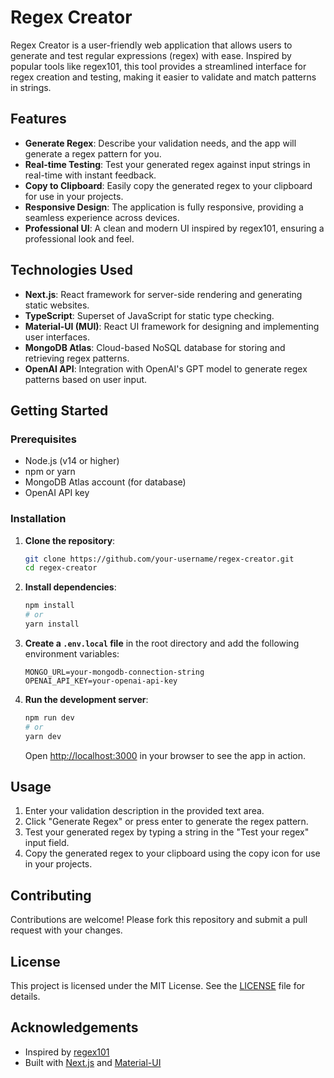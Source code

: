 # Regex Creator

Regex Creator is a user-friendly web application that allows users to generate and test regular expressions (regex) with ease. Inspired by popular tools like regex101, this tool provides a streamlined interface for regex creation and testing, making it easier to validate and match patterns in strings.

## Features

- **Generate Regex**: Describe your validation needs, and the app will generate a regex pattern for you.
- **Real-time Testing**: Test your generated regex against input strings in real-time with instant feedback.
- **Copy to Clipboard**: Easily copy the generated regex to your clipboard for use in your projects.
- **Responsive Design**: The application is fully responsive, providing a seamless experience across devices.
- **Professional UI**: A clean and modern UI inspired by regex101, ensuring a professional look and feel.

## Technologies Used

- **Next.js**: React framework for server-side rendering and generating static websites.
- **TypeScript**: Superset of JavaScript for static type checking.
- **Material-UI (MUI)**: React UI framework for designing and implementing user interfaces.
- **MongoDB Atlas**: Cloud-based NoSQL database for storing and retrieving regex patterns.
- **OpenAI API**: Integration with OpenAI's GPT model to generate regex patterns based on user input.

## Getting Started

### Prerequisites

- Node.js (v14 or higher)
- npm or yarn
- MongoDB Atlas account (for database)
- OpenAI API key

### Installation

1. **Clone the repository**:
    ```bash
    git clone https://github.com/your-username/regex-creator.git
    cd regex-creator
    ```

2. **Install dependencies**:
    ```bash
    npm install
    # or
    yarn install
    ```

3. **Create a `.env.local` file** in the root directory and add the following environment variables:
    ```plaintext
    MONGO_URL=your-mongodb-connection-string
    OPENAI_API_KEY=your-openai-api-key
    ```

4. **Run the development server**:
    ```bash
    npm run dev
    # or
    yarn dev
    ```
    Open [http://localhost:3000](http://localhost:3000) in your browser to see the app in action.

## Usage

1. Enter your validation description in the provided text area.
2. Click "Generate Regex" or press enter to generate the regex pattern.
3. Test your generated regex by typing a string in the "Test your regex" input field.
4. Copy the generated regex to your clipboard using the copy icon for use in your projects.

## Contributing

Contributions are welcome! Please fork this repository and submit a pull request with your changes.

## License

This project is licensed under the MIT License. See the [LICENSE](LICENSE) file for details.

## Acknowledgements

- Inspired by [regex101](https://regex101.com/)
- Built with [Next.js](https://nextjs.org/) and [Material-UI](https://mui.com/)

